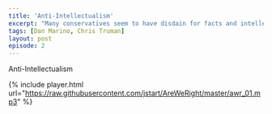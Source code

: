```yaml
---
title: 'Anti-Intellectualism'
excerpt: "Many conservatives seem to have disdain for facts and intellectual discourse, why?"
tags: [Dan Marino, Chris Truman]
layout: post
episode: 2
---
```


Anti-Intellectualism

{% include player.html url="https://raw.githubusercontent.com/jstart/AreWeRight/master/awr_01.mp3" %}
